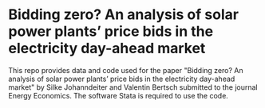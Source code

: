 # Bidding zero? An analysis of solar power plants’ price bids in the electricity day-ahead market
This repo provides data and code used for the paper "Bidding zero? An analysis of solar power plants’ price bids in the electricity day-ahead market" 
by Silke Johanndeiter and Valentin Bertsch submitted to the journal Energy Economics. The software Stata is required to use the code.
